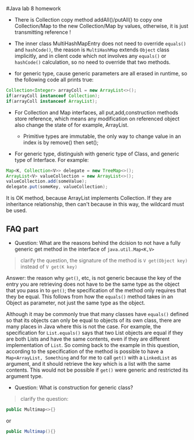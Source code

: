 #Java lab 8 homework
* There is Collection copy method addAll()/putAll() to copy one Collection/Map to the new Collection/Map by values, otherwise, it is just transmitting reference !

* The inner class MultiHashMapEntry does not need to override `equals()` and `hashCode()`, the reason is `MultiHashMap` extends `Object` class implicitly, and in client code which not involves any `equals()` or `hashCode()` calculation, so no need to override that two methods.

* for generic type, cause generic parameters are all erased in runtime, so the following code all prints true:
```java
Collection<Integer> arrayColl = new ArrayList<>();
if(arrayColl instanceof Collection);
if(arrayColl instanceof ArrayList);
```

* For Collection and Map interfaces, all put,add,construction methods store reference, which means any modification on referenced object also change the state of for example, ArrayList.
    * Primitive types are immutable, the only way to change value in an index is by remove() then set();

* For generic type, distinguish with generic type of Class, and generic type of Interface. For example:
```java
Map<K, Collection<V>> delegate = new TreeMap<>();
ArrayList<V> valueCollection = new ArrayList<>();
valueCollection.add(someValue);
delegate.put(someKey, valueCollection);

```
It is OK method, because ArrayList implements Collection. If they are inheritance relationship, then can't because in this way, the wildcard must be used.

## FAQ part
* Question: What are the reasons behind the dcision to not have a fully generic get method in the interface of `java.util.Map<K,V>`

> clarify the question, the signature of the method is `V get(Object key)` instead of `V get(K key)`

Answer: the reason why `get()`, etc, is not generic because the key of the entry you are retrieving does not have to be the same type as the object that you pass in to `get()`; the specification of the method only requires that they be equal. This follows from how the `equals()` method takes in an Object as parameter, not just the same type as the object.

Although it may be commonly true that many classes have `equals()`  defined so that its objects can only be equal to objects of its own class, there are many places in Java where this is not the case. For example, the specification for `List.equals()` says that two List objects are equal if they are both Lists and have the same contents, even if they are different implementation of `List`. So coming back to the example in this question, according to the specification of the method is possible to have a `Map<ArrayList, Something` and for me to call `get()` with a `LinkedList` as argument, and it should retrieve the key which is a list with the same contents. This would not be possible if `get()` were generic and restricted its argument type.


* Question: What is construction for generic class?
> clarify the question:

```Java
public Multimap<>{}
```

or

```Java
public Multimap(){}
```
